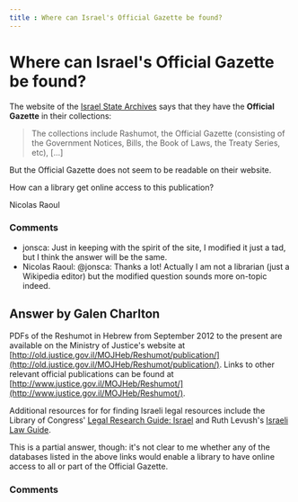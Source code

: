 ```yaml
---
title : Where can Israel's Official Gazette be found?
---
```

Where can Israel's Official Gazette be found?
=====================
The website of the [Israel State
Archives](http://www.archives.gov.il/ArchiveGov_Eng/Our+Holdings/official/)
says that they have the **Official Gazette** in their collections:

> The collections include Rashumot, the Official Gazette (consisting of
> the Government Notices, Bills, the Book of Laws, the Treaty Series,
> etc), [...]

But the Official Gazette does not seem to be readable on their website.

How can a library get online access to this publication?

Nicolas Raoul

### Comments ###
* jonsca: Just in keeping with the spirit of the site, I modified it just a tad,
but I think the answer will be the same.
* Nicolas Raoul: @jonsca: Thanks a lot! Actually I am not a librarian (just a Wikipedia
editor) but the modified question sounds more on-topic indeed.


Answer by Galen Charlton
----------------
PDFs of the Reshumot in Hebrew from September 2012 to the present are
available on the Ministry of Justice's website at
[http://old.justice.gov.il/MOJHeb/Reshumot/publication/](http://old.justice.gov.il/MOJHeb/Reshumot/publication/).
Links to other relevant official publications can be found at
[http://www.justice.gov.il/MOJHeb/Reshumot/](http://www.justice.gov.il/MOJHeb/Reshumot/).

Additional resources for for finding Israeli legal resources include the
Library of Congress' [Legal Research Guide:
Israel](http://www.loc.gov/law/help/israel.php) and Ruth Levush's
[Israeli Law Guide](http://www.llrx.com/features/israel3.htm).

This is a partial answer, though: it's not clear to me whether any of
the databases listed in the above links would enable a library to have
online access to all or part of the Official Gazette.

### Comments ###

